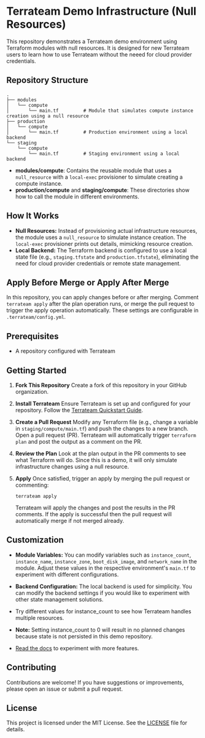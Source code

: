 # Terrateam Demo Infrastructure (Null Resources)

This repository demonstrates a Terrateam demo environment using Terraform modules with null resources. It is designed for new Terrateam users to learn how to use Terrateam without the neeed for cloud provider credentials.

## Repository Structure

```
.
├── modules
│   └── compute
│       └── main.tf         # Module that simulates compute instance creation using a null resource
├── production
│   └── compute
│       └── main.tf         # Production environment using a local backend
└── staging
    └── compute
        └── main.tf         # Staging environment using a local backend
```

- **modules/compute**: Contains the reusable module that uses a `null_resource` with a `local-exec` provisioner to simulate creating a compute instance.
- **production/compute** and **staging/compute**: These directories show how to call the module in different environments.

## How It Works

- **Null Resources:** Instead of provisioning actual infrastructure resources, the module uses a `null_resource` to simulate instance creation. The `local-exec` provisioner prints out details, mimicking resource creation.
- **Local Backend:** The Terraform backend is configured to use a local state file (e.g., `staging.tfstate` and `production.tfstate`), eliminating the need for cloud provider credentials or remote state management.

## Apply Before Merge or Apply After Merge
In this repository, you can apply changes before or after merging. Comment `terrateam apply` after the plan operation runs, or merge the pull request to trigger the apply operation automatically. These settings are configurable in `.terrateam/config.yml`.

## Prerequisites

- A repository configured with Terrateam

## Getting Started

1. **Fork This Repository**
   Create a fork of this repository in your GitHub organization.

2. **Install Terrateam**
   Ensure Terrateam is set up and configured for your repository. Follow the [Terrateam Quickstart Guide](https://docs.terrateam.io/quickstart-guide).

3. **Create a Pull Request**
   Modify any Terraform file (e.g., change a variable in `staging/compute/main.tf`) and push the changes to a new branch. Open a pull request (PR). Terrateam will automatically trigger `terraform plan` and post the output as a comment on the PR.

4. **Review the Plan**
   Look at the plan output in the PR comments to see what Terraform will do. Since this is a demo, it will only simulate infrastructure changes using a null resource.

5. **Apply**
   Once satisfied, trigger an apply by merging the pull request or commenting:
   
   ```
   terrateam apply
   ```

   Terrateam will apply the changes and post the results in the PR comments. If the apply is successful then the pull request will automatically merge if not merged already.

## Customization

- **Module Variables:**
  You can modify variables such as `instance_count`, `instance_name`, `instance_zone`, `boot_disk_image`, and `network_name` in the module. Adjust these values in the respective environment's `main.tf` to experiment with different configurations.

- **Backend Configuration:**
  The local backend is used for simplicity. You can modify the backend settings if you would like to experiment with other state management solutions.

- Try different values for instance_count to see how Terrateam handles multiple resources.

- **Note:** Setting instance_count to 0 will result in no planned changes because state is not persisted in this demo repository.

- [Read the docs](https://docs.terrateam.io/) to experiment with more features.

## Contributing

Contributions are welcome! If you have suggestions or improvements, please open an issue or submit a pull request.

## License

This project is licensed under the MIT License. See the [LICENSE](LICENSE) file for details.
